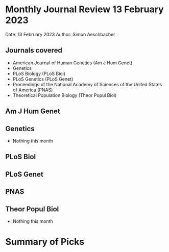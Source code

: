 # Monthly Journal Review 13 February 2023

Date: 13 February 2023
Author: Simon Aeschbacher

## Journals covered
- American Journal of Human Genetics (Am J Hum Genet)
- Genetics
- PLoS Biology (PLoS Biol)
- PLoS Genetics (PLoS Genet)
- Proceedings of the National Academy of Sciences of the United States of America (PNAS)
- Theoretical Population Biology (Theor Popul Biol)

## Am J Hum Genet


## Genetics
- Nothing this month

## PLoS Biol


## PLoS Genet


## PNAS


## Theor Popul Biol
- Nothing this month


# Summary of Picks
